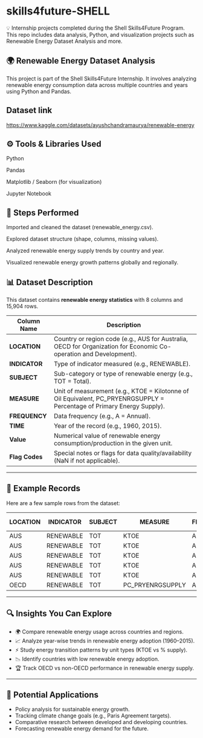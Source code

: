 # skills4future-SHELL
💡 Internship projects completed during the Shell Skills4Future Program. This repo includes data analysis, Python, and visualization projects such as Renewable Energy Dataset Analysis and more.

## 🌍 Renewable Energy Dataset Analysis

This project is part of the Shell Skills4Future Internship. It involves analyzing renewable energy consumption data across multiple countries and years using Python and Pandas.

## Dataset link
https://www.kaggle.com/datasets/ayushchandramaurya/renewable-energy

## ⚙️ Tools & Libraries Used

Python

Pandas

Matplotlib / Seaborn (for visualization)

Jupyter Notebook

## 🚀 Steps Performed

Imported and cleaned the dataset (renewable_energy.csv).

Explored dataset structure (shape, columns, missing values).

Analyzed renewable energy supply trends by country and year.

Visualized renewable energy growth patterns globally and regionally.

## 📊 Dataset Description  

This dataset contains **renewable energy statistics** with 8 columns and 15,904 rows.  

| Column Name   | Description |
|---------------|-------------|
| **LOCATION**  | Country or region code (e.g., AUS for Australia, OECD for Organization for Economic Co-operation and Development). |
| **INDICATOR** | Type of indicator measured (e.g., RENEWABLE). |
| **SUBJECT**   | Sub-category or type of renewable energy (e.g., TOT = Total). |
| **MEASURE**   | Unit of measurement (e.g., KTOE = Kilotonne of Oil Equivalent, PC_PRYENRGSUPPLY = Percentage of Primary Energy Supply). |
| **FREQUENCY** | Data frequency (e.g., A = Annual). |
| **TIME**      | Year of the record (e.g., 1960, 2015). |
| **Value**     | Numerical value of renewable energy consumption/production in the given unit. |
| **Flag Codes**| Special notes or flags for data quality/availability (NaN if not applicable). |

---

## 📑 Example Records  

Here are a few sample rows from the dataset:  

| LOCATION | INDICATOR | SUBJECT | MEASURE | FREQUENCY | TIME | Value    | Flag Codes |
|----------|-----------|---------|---------|-----------|------|----------|------------|
| AUS      | RENEWABLE | TOT     | KTOE    | A         | 1960 | 4436.932 | NaN        |
| AUS      | RENEWABLE | TOT     | KTOE    | A         | 1961 | 4490.510 | NaN        |
| AUS      | RENEWABLE | TOT     | KTOE    | A         | 1962 | 4407.097 | NaN        |
| AUS      | RENEWABLE | TOT     | KTOE    | A         | 1963 | 4628.738 | NaN        |
| AUS      | RENEWABLE | TOT     | KTOE    | A         | 1964 | 4497.396 | NaN        |
| OECD     | RENEWABLE | TOT     | PC_PRYENRGSUPPLY | A | 2015 | 9.640    | NaN        |

---

## 🔍 Insights You Can Explore  

- 🌍 Compare renewable energy usage across countries and regions.  
- 📈 Analyze year-wise trends in renewable energy adoption (1960–2015).  
- ⚡ Study energy transition patterns by unit types (KTOE vs % supply).  
- 📉 Identify countries with low renewable energy adoption.  
- 🏆 Track OECD vs non-OECD performance in renewable energy supply.  

---

## 🚀 Potential Applications  

- Policy analysis for sustainable energy growth.  
- Tracking climate change goals (e.g., Paris Agreement targets).  
- Comparative research between developed and developing countries.  
- Forecasting renewable energy demand for the future.  


